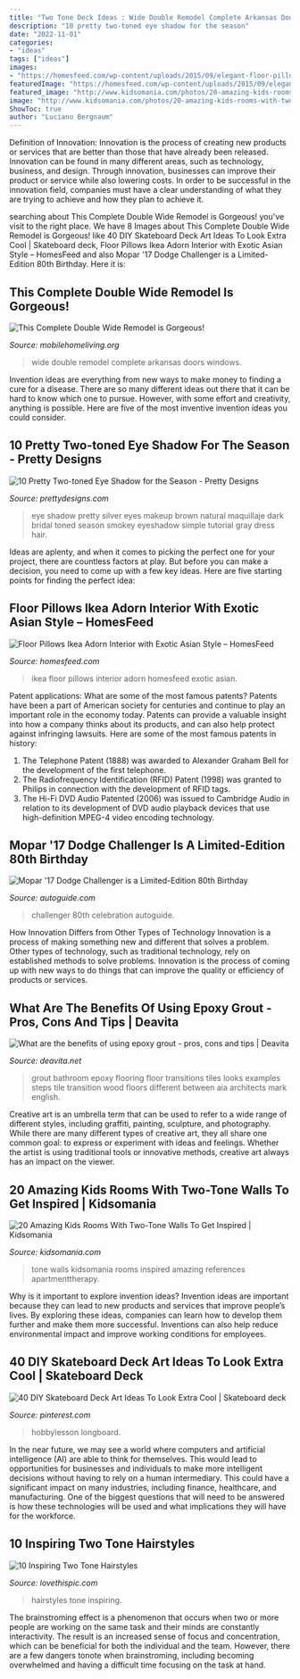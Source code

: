```yaml
---
title: "Two Tone Deck Ideas : Wide Double Remodel Complete Arkansas Doors Windows"
description: "10 pretty two-toned eye shadow for the season"
date: "2022-11-01"
categories:
- "ideas"
tags: ["ideas"]
images:
- "https://homesfeed.com/wp-content/uploads/2015/09/elegant-floor-pillows-ikea-design-in-pink-green-and-brown-color-with-single-tuft-pattern-on-green-textured-area-rug-with-papers-and-a-cup.jpg"
featuredImage: "https://homesfeed.com/wp-content/uploads/2015/09/elegant-floor-pillows-ikea-design-in-pink-green-and-brown-color-with-single-tuft-pattern-on-green-textured-area-rug-with-papers-and-a-cup.jpg"
featured_image: "http://www.kidsomania.com/photos/20-amazing-kids-rooms-with-two-tone-walls-to-get-inspired-5.jpg"
image: "http://www.kidsomania.com/photos/20-amazing-kids-rooms-with-two-tone-walls-to-get-inspired-5.jpg"
ShowToc: true
author: "Luciano Bergnaum"
---
```



Definition of Innovation:
Innovation is the process of creating new products or services that are better than those that have already been released. Innovation can be found in many different areas, such as technology, business, and design. Through innovation, businesses can improve their product or service while also lowering costs. In order to be successful in the innovation field, companies must have a clear understanding of what they are trying to achieve and how they plan to achieve it.

	

		
searching about This Complete Double Wide Remodel is Gorgeous! you've visit to the right place. We have 8 Images about This Complete Double Wide Remodel is Gorgeous! like 40 DIY Skateboard Deck Art Ideas To Look Extra Cool | Skateboard deck, Floor Pillows Ikea Adorn Interior with Exotic Asian Style – HomesFeed and also Mopar &#039;17 Dodge Challenger is a Limited-Edition 80th Birthday. Here it is:
		
    
## This Complete Double Wide Remodel Is Gorgeous!

<img loading=lazy src="http://mobilehomeliving.org/wp-content/uploads/complete-double-wide-remodel-in-Arkansas-71-500x670.jpg" onerror="this.onerror=null;this.src='https://tse4.mm.bing.net/th?id=OIP.IcN9V9RGnVHTBowKTfRiPgHaJ7&amp;pid=15.1';" alt="This Complete Double Wide Remodel is Gorgeous!">

_Source: mobilehomeliving.org_

>wide double remodel complete arkansas doors windows. 

	

Invention ideas are everything from new ways to make money to finding a cure for a disease. There are so many different ideas out there that it can be hard to know which one to pursue. However, with some effort and creativity, anything is possible. Here are five of the most inventive invention ideas you could consider.

    
## 10 Pretty Two-toned Eye Shadow For The Season - Pretty Designs

<img loading=lazy src="http://www.prettydesigns.com/wp-content/uploads/2014/10/Silver-and-Black-Eye-Shadow.jpg" onerror="this.onerror=null;this.src='https://tse3.mm.bing.net/th?id=OIP.j1e9LMPmNuohGZb3OhAtPQHaOw&amp;pid=15.1';" alt="10 Pretty Two-toned Eye Shadow for the Season - Pretty Designs">

_Source: prettydesigns.com_

>eye shadow pretty silver eyes makeup brown natural maquillaje dark bridal toned season smokey eyeshadow simple tutorial gray dress hair. 

	

Ideas are aplenty, and when it comes to picking the perfect one for your project, there are countless factors at play. But before you can make a decision, you need to come up with a few key ideas. Here are five starting points for finding the perfect idea:

    
## Floor Pillows Ikea Adorn Interior With Exotic Asian Style – HomesFeed

<img loading=lazy src="https://homesfeed.com/wp-content/uploads/2015/09/elegant-floor-pillows-ikea-design-in-pink-green-and-brown-color-with-single-tuft-pattern-on-green-textured-area-rug-with-papers-and-a-cup.jpg" onerror="this.onerror=null;this.src='https://tse4.mm.bing.net/th?id=OIP.AmtFm3Mn4oqZVSe-wx_GjAHaEK&amp;pid=15.1';" alt="Floor Pillows Ikea Adorn Interior with Exotic Asian Style – HomesFeed">

_Source: homesfeed.com_

>ikea floor pillows interior adorn homesfeed exotic asian. 

	

Patent applications: What are some of the most famous patents?
Patents have been a part of American society for centuries and continue to play an important role in the economy today. Patents can provide a valuable insight into how a company thinks about its products, and can also help protect against infringing lawsuits. Here are some of the most famous patents in history: 
1. The Telephone Patent (1888) was awarded to Alexander Graham Bell for the development of the first telephone. 
2. The Radiofrequency Identification (RFID) Patent (1998) was granted to Philips in connection with the development of RFID tags. 
3. The Hi-Fi DVD Audio Patented (2006) was issued to Cambridge Audio in relation to its development of DVD audio playback devices that use high-definition MPEG-4 video encoding technology. 

    
## Mopar &#039;17 Dodge Challenger Is A Limited-Edition 80th Birthday

<img loading=lazy src="https://www.autoguide.com/blog/wp-content/gallery/mopar-17-challenger-live-photos/Mopar-17-Dodge-Challenger-7.JPG" onerror="this.onerror=null;this.src='https://tse2.mm.bing.net/th?id=OIP.k0Npibjdabk59JlN5xkF3QHaE8&amp;pid=15.1';" alt="Mopar &#039;17 Dodge Challenger is a Limited-Edition 80th Birthday">

_Source: autoguide.com_

>challenger 80th celebration autoguide. 

	

How Innovation Differs from Other Types of Technology
Innovation is a process of making something new and different that solves a problem. Other types of technology, such as traditional technology, rely on established methods to solve problems. Innovation is the process of coming up with new ways to do things that can improve the quality or efficiency of products or services.

    
## What Are The Benefits Of Using Epoxy Grout - Pros, Cons And Tips | Deavita

<img loading=lazy src="https://deavita.net/wp-content/uploads/2016/01/contemporary-bathroom-epoxy-grout-floor-tiles-ideas.jpg" onerror="this.onerror=null;this.src='https://tse4.mm.bing.net/th?id=OIP.ZDRiL_dyXc645gdGAe-29wHaJ4&amp;pid=15.1';" alt="What are the benefits of using epoxy grout - pros, cons and tips | Deavita">

_Source: deavita.net_

>grout bathroom epoxy flooring floor transitions tiles looks examples steps tile transition wood floors different between aia architects mark english. 

	

Creative art is an umbrella term that can be used to refer to a wide range of different styles, including graffiti, painting, sculpture, and photography. While there are many different types of creative art, they all share one common goal: to express or experiment with ideas and feelings. Whether the artist is using traditional tools or innovative methods, creative art always has an impact on the viewer.

    
## 20 Amazing Kids Rooms With Two-Tone Walls To Get Inspired | Kidsomania

<img loading=lazy src="http://www.kidsomania.com/photos/20-amazing-kids-rooms-with-two-tone-walls-to-get-inspired-5.jpg" onerror="this.onerror=null;this.src='https://tse3.mm.bing.net/th?id=OIP.jFfOtcuiLtRg7NEO-fPUSQHaLI&amp;pid=15.1';" alt="20 Amazing Kids Rooms With Two-Tone Walls To Get Inspired | Kidsomania">

_Source: kidsomania.com_

>tone walls kidsomania rooms inspired amazing references apartmenttherapy. 

	

Why is it important to explore invention ideas?
Invention ideas are important because they can lead to new products and services that improve people’s lives. By exploring these ideas, companies can learn how to develop them further and make them more successful. Inventions can also help reduce environmental impact and improve working conditions for employees.

    
## 40 DIY Skateboard Deck Art Ideas To Look Extra Cool | Skateboard Deck

<img loading=lazy src="https://i.pinimg.com/736x/df/c9/64/dfc964bbf9a05758b5ddbd3897b007d6.jpg" onerror="this.onerror=null;this.src='https://tse4.mm.bing.net/th?id=OIP.ZRcjFoo0zi1d1nqcXfIUVQHaLH&amp;pid=15.1';" alt="40 DIY Skateboard Deck Art Ideas To Look Extra Cool | Skateboard deck">

_Source: pinterest.com_

>hobbylesson longboard. 

	

In the near future, we may see a world where computers and artificial intelligence (AI) are able to think for themselves. This would lead to opportunities for businesses and individuals to make more intelligent decisions without having to rely on a human intermediary. This could have a significant impact on many industries, including finance, healthcare, and manufacturing. One of the biggest questions that will need to be answered is how these technologies will be used and what implications they will have for the workforce.

    
## 10 Inspiring Two Tone Hairstyles

<img loading=lazy src="http://www.lovethispic.com/uploaded_images/blogs/36-1423185752-4-5.jpg" onerror="this.onerror=null;this.src='https://tse4.mm.bing.net/th?id=OIP.DGkLfTv9w3jyPAhAspC8WgHaJ3&amp;pid=15.1';" alt="10 Inspiring Two Tone Hairstyles">

_Source: lovethispic.com_

>hairstyles tone inspiring. 

	

The brainstroming effect is a phenomenon that occurs when two or more people are working on the same task and their minds are constantly interactivity. The result is an increased sense of focus and concentration, which can be beneficial for both the individual and the team. However, there are a few dangers tonote when brainstroming, including becoming overwhelmed and having a difficult time focusing on the task at hand.

